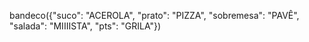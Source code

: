 bandeco({"suco": "ACEROLA", "prato": "PIZZA", "sobremesa": "PAVÊ", "salada": "MIIIISTA", "pts": "GRILA"})
